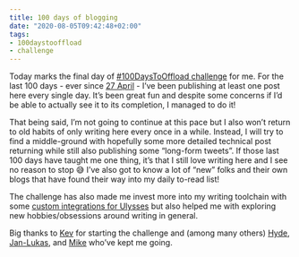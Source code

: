 ```yaml
---
title: 100 days of blogging
date: "2020-08-05T09:42:48+02:00"
tags:
- 100daystooffload
- challenge
---
```


Today marks the final day of [\#100DaysToOffload challenge](https://zerokspot.com/tags/100daystooffload/) for me. For the last 100 days - ever since [27 April](https://zerokspot.com/weblog/2020/04/27/lamy-accent-ef-fountain-pen/) - I’ve been publishing at least one post here every single day. It’s been great fun and despite some concerns if I’d be able to actually see it to its completion, I managed to do it!

That being said, I’m not going to continue at this pace but I also won’t return to old habits of only writing here every once in a while. Instead, I will try to find a middle-ground with hopefully some more detailed technical post returning while still also publishing some “long-form tweets”. If those last 100 days have taught me one thing, it’s that I still love writing here and I see no reason to stop 😅 I’ve also got to know a lot of “new” folks and their own blogs that have found their way into my daily to-read list!

The challenge has also made me invest more into my writing toolchain with some [custom integrations for Ulysses](https://zerokspot.com/weblog/2020/05/20/writing-blog-posts-using-ulysses/) but also helped me with exploring new hobbies/obsessions around writing in general.

Big thanks to [Kev](https://kevq.uk/) for starting the challenge and (among many others) [Hyde](https://lazybear.io/), [Jan-Lukas](https://jlelse.blog/), and [Mike](https://mikestone.me/) who’ve kept me going.
